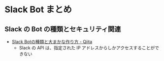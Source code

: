 # Slack Bot まとめ

## Slack の Bot の種類とセキュリティ関連

- [Slack Botの種類と大まかな作り方 - Qiita](https://qiita.com/namutaka/items/233a83100c94af033575)
    - Slack の API は、指定された IP アドレスからしかアクセスすることができない
